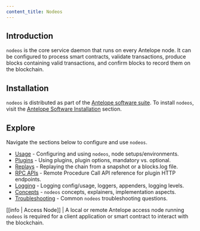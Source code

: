 ```yaml
---
content_title: Nodeos
---
```


## Introduction

`nodeos` is the core service daemon that runs on every Antelope node. It can be configured to process smart contracts, validate transactions, produce blocks containing valid transactions, and confirm blocks to record them on the blockchain.

## Installation

`nodeos` is distributed as part of the [Antelope software suite](https://github.com/AntelopeIO/leap). To install `nodeos`, visit the [Antelope Software Installation](../00_install/index.md) section.

## Explore

Navigate the sections below to configure and use `nodeos`.

* [Usage](02_usage/index.md) - Configuring and using `nodeos`, node setups/environments.
* [Plugins](03_plugins/index.md) - Using plugins, plugin options, mandatory vs. optional.
* [Replays](04_replays/index.md) - Replaying the chain from a snapshot or a blocks.log file.
* [RPC APIs](05_rpc_apis/index.md) - Remote Procedure Call API reference for plugin HTTP endpoints.
* [Logging](06_logging/index.md) - Logging config/usage, loggers, appenders, logging levels.
* [Concepts](07_concepts/index.md) - `nodeos` concepts, explainers, implementation aspects.
* [Troubleshooting](08_troubleshooting/index.md) - Common `nodeos` troubleshooting questions.

[[info | Access Node]]
| A local or remote Antelope access node running `nodeos` is required for a client application or smart contract to interact with the blockchain.
